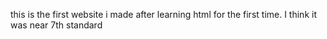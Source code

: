 this is the first website i made after learning html for the first time. I think it was near 7th standard

